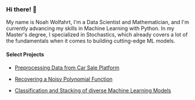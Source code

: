 ### Hi there! 👋 

My name is Noah Wolfahrt, I'm a Data Scientist and Mathematician, and I'm currently advancing my skills in Machine Learning with Python. In my Master's degree, I specialized in Stochastics, which already covers a lot of the fundamentals when it comes to building cutting-edge ML models.


#### Select Projects

* [Preprocessing Data from Car Sale Platform](https://github.com/wolfno/Data-Preprocessing/tree/main/UK%20Car%20Sales)

* [Recovering a Noisy Polynomial Function](https://github.com/wolfno/ML_Polynomial-Regression)

* [Classification and Stacking of diverse Machine Learning Models](https://github.com/wolfno/Model-Building/tree/main/Forest%20Cover%20Prediction)

